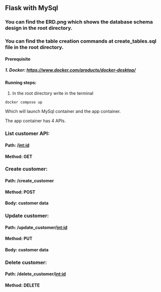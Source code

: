 ## Flask with MySql
### You can find the ERD.png which shows the database schema design in the root directory.
### You can find the table creation commands at create_tables.sql file in the root directory.
#### Prerequisite
##### 1. Docker: https://www.docker.com/products/docker-desktop/

#### Running steps:
1. In the root directory write in the terminal
```
docker compose up
```

Which will launch MySql container and the app container.

The app container has 4 APIs.
### List customer API:
#### Path: /<int:id>
#### Method: GET

### Create customer:
#### Path: /create_customer
#### Method: POST
#### Body: customer data

### Update customer:
#### Path: /update_customer/<int:id>
#### Method: PUT
#### Body: customer data

### Delete customer:
#### Path: /delete_customer/<int:id>
#### Method: DELETE
